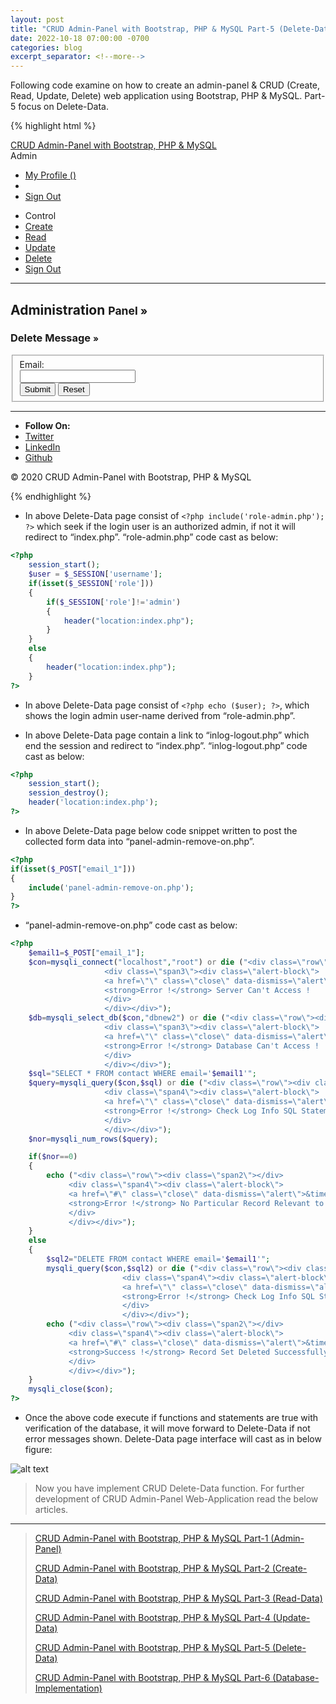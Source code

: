 ```yaml
---
layout: post
title: "CRUD Admin-Panel with Bootstrap, PHP & MySQL Part-5 (Delete-Data)"
date: 2022-10-18 07:00:00 -0700
categories: blog
excerpt_separator: <!--more-->
---
```

Following code examine on how to create an admin-panel & CRUD (Create, Read, Update, Delete) web application using Bootstrap, PHP & MySQL. Part-5 focus on Delete-Data. <!--more-->

{% highlight html %}
<?php
    include('role-admin.php');
?>
<!DOCTYPE html>
<html lang="en">
<head>
    <meta charset="utf-8">
    <title>CRUD Admin-Panel</title>
    <!-- Mobile Specific Meta -->
    <meta name="viewport" content="width=device-width, initial-scale=1, maximum-scale=1">
    <!-- Stylesheets -->
    <link rel="stylesheet" href="css/bootstrap.css" />
    <link rel="stylesheet" href="css/bootstrap-responsive.css" />
    <link rel="stylesheet" href="css/custom.css" />
</head>
<body>
    <!-- Navbar -->
    <div class="navbar navbar-inverse navbar-fixed-top">
        <div class="navbar-inner">
            <div class="container">
                <a href="" class="brand">CRUD Admin-Panel with Bootstrap, PHP & MySQL</a>
                <a data-toggle="collapse" data-target=".nav-collapse" class="btn btn-navbar">
                    <span class="icon-bar"></span>
                    <span class="icon-bar"></span>
                    <span class="icon-bar"></span>
                </a>
                <div class="btn-group pull-right">
                    <a class="btn"><i class="icon-user"></i> Admin</a>
                    <a class="btn dropdown-toggle" data-toggle="dropdown" href="#">
                        <span class="caret"></span>
                    </a>
                    <ul class="dropdown-menu">
                        <li><a href="#">My Profile&nbsp;(<?php echo ($user); ?>)</a></li>
                        <li class="divider"></li>
                        <li><a href="inlog-logout.php">Sign Out</a></li>
                    </ul>
                </div>
            </div>
        </div>
    </div> <!-- End Navbar -->
    <section>
        <!-- CURD Delete Info -->
        <div class="container">
            <div class="row-fluid">
                <div class="span2">
                    <div class="well sidebar-nav">
                        <ul class="nav nav-list">
                            <li class="nav-header"><i class="icon-wrench"></i> Control</li>
                            <li><a href="panel-admin-add.php">Create</a></li>
                            <li><a href="panel-admin-detail.php">Read</a></li>
                            <li><a href="panel-admin-edit.php">Update</a></li>
                            <li class="active"><a href="panel-admin-remove.php">Delete</a></li>
                            <li><a href="inlog-logout.php">Sign Out</a></li>
                        </ul>
                    </div>
                </div>
                <div class="span10">
                    <div class="page-header">
                        <hr />
                        <h2>Administration <small>Panel &raquo;</small></h2>
                    </div>
                    <h3 class="muted">Delete Message <small>&raquo;</small></h3>
                    <form class="form-horizontal" id="formID1" action="" method="POST">
                        <fieldset>
                            <div class="control-group">
                                <label class="control-label" for="email_1">Email:</label>
                                <div class="controls">
                                    <input type="email" required id="email_1" name="email_1" />
                                </div>
                            </div>
                            <div class="controls">
                                <input type="submit" class="btn" value="Submit" />
                                <input type="reset" class="btn" value="Reset" />
                            </div>
                        </fieldset>
                    </form>
                    <?php
                    if(isset($_POST["email_1"]))
                    {
                        include('panel-admin-remove-on.php');
                    }
                    ?>
                </div>
            </div>
        </div>
        <!-- End CURD Delete Info -->
    </section>
    <!-- Container -->
    <div class="container">
        <section>
            <!-- Footer -->
            <hr />
            <ul class="inline text-center">
                <li><strong>Follow On:</strong></li>
                <li><a href="">Twitter</a></li>
                <li><a href="">LinkedIn</a></li>
                <li><a href="">Github</a></li>
            </ul>
            <p class="text-center muted">&copy; 2020 CRUD Admin-Panel with Bootstrap, PHP & MySQL</p>
            <!-- End Footer -->
        </section>
    </div>
    <!-- End Container -->	
    <!-- JavaScript -->
    <script src="js/jquery.js"></script>
    <script src="js/bootstrap.js"></script>
    <!-- End JavaScript -->
</body>
</html>
{% endhighlight %}

- In above Delete-Data page consist of `<?php include('role-admin.php'); ?>` which seek if the login user is an authorized admin, if not it will redirect to “index.php”. “role-admin.php” code cast as below:

``` php
<?php
	session_start();
	$user = $_SESSION['username'];
	if(isset($_SESSION['role']))
	{
		if($_SESSION['role']!='admin')
		{
			header("location:index.php");
		}
	}
	else
	{
		header("location:index.php");
	}
?>
```

- In above Delete-Data page consist of `<?php echo ($user); ?>`, which shows the login admin user-name derived from “role-admin.php”.

- In above Delete-Data page contain a link to “inlog-logout.php” which end the session and redirect to “index.php”. “inlog-logout.php” code cast as below:

``` php
<?php
	session_start();
	session_destroy();
	header('location:index.php');
?>
```

- In above Delete-Data page below code snippet written to post the collected form data into “panel-admin-remove-on.php”.

``` php
<?php
if(isset($_POST["email_1"]))
{
	include('panel-admin-remove-on.php');
}
?>
```

- “panel-admin-remove-on.php” code cast as below:

``` php
<?php
	$email1=$_POST["email_1"];
	$con=mysqli_connect("localhost","root") or die ("<div class=\"row\"><div class=\"span2\"></div>
					 <div class=\"span3\"><div class=\"alert-block\">
					 <a href=\"\" class=\"close\" data-dismiss=\"alert\">&times;</a>
					 <strong>Error !</strong> Server Can't Access !
					 </div>
					 </div></div>");  
	$db=mysqli_select_db($con,"dbnew2") or die ("<div class=\"row\"><div class=\"span2\"></div>
					 <div class=\"span3\"><div class=\"alert-block\">
					 <a href=\"\" class=\"close\" data-dismiss=\"alert\">&times;</a>
					 <strong>Error !</strong> Database Can't Access !
					 </div>
					 </div></div>"); 	
	$sql="SELECT * FROM contact WHERE email='$email1'";
	$query=mysqli_query($con,$sql) or die ("<div class=\"row\"><div class=\"span2\"></div>
					 <div class=\"span4\"><div class=\"alert-block\">
					 <a href=\"\" class=\"close\" data-dismiss=\"alert\">&times;</a>
					 <strong>Error !</strong> Check Log Info SQL Statement !
					 </div>
					 </div></div>");
	$nor=mysqli_num_rows($query);

	if($nor==0)
    {
	    echo ("<div class=\"row\"><div class=\"span2\"></div>
		     <div class=\"span4\"><div class=\"alert-block\">
			 <a href=\"#\" class=\"close\" data-dismiss=\"alert\">&times;</a>
			 <strong>Error !</strong> No Particular Record Relevant to Email !
			 </div>
			 </div></div>");
	}
	else 
	{
		$sql2="DELETE FROM contact WHERE email='$email1'";
		mysqli_query($con,$sql2) or die ("<div class=\"row\"><div class=\"span2\"></div>
						 <div class=\"span4\"><div class=\"alert-block\">
						 <a href=\"\" class=\"close\" data-dismiss=\"alert\">&times;</a>
						 <strong>Error !</strong> Check Log Info SQL Statement !
						 </div>
						 </div></div>");	
	    echo ("<div class=\"row\"><div class=\"span2\"></div>
		     <div class=\"span4\"><div class=\"alert-block\">
			 <a href=\"#\" class=\"close\" data-dismiss=\"alert\">&times;</a>
			 <strong>Success !</strong> Record Set Deleted Successfully !
			 </div>
			 </div></div>");					 
	}
	mysqli_close($con);
?>
```

- Once the above code execute if functions and statements are true with verification of the database, it will move forward to Delete-Data if not error messages shown. Delete-Data page interface will cast as in below figure:

![alt text](https://i.imgur.com/8TGQZW4.png)

> Now you have implement CRUD Delete-Data function. For further development of CRUD Admin-Panel Web-Application read the below articles.

* * *

> [CRUD Admin-Panel with Bootstrap, PHP & MySQL Part-1 (Admin-Panel)][Part-1]
> 
> [CRUD Admin-Panel with Bootstrap, PHP & MySQL Part-2 (Create-Data)][Part-2]
> 
> [CRUD Admin-Panel with Bootstrap, PHP & MySQL Part-3 (Read-Data)][Part-3]
> 
> [CRUD Admin-Panel with Bootstrap, PHP & MySQL Part-4 (Update-Data)][Part-4]
> 
> [CRUD Admin-Panel with Bootstrap, PHP & MySQL Part-5 (Delete-Data)][Part-5]
> 
> [CRUD Admin-Panel with Bootstrap, PHP & MySQL Part-6 (Database-Implementation)][Part-6]
> 

[Part-1]: https://roshanx911.github.io/blog/2020/08/14/crud-admin-panel-part-1.html
[Part-2]: https://roshanx911.github.io/blog/2020/08/15/crud-admin-panel-part-2.html
[Part-3]: https://roshanx911.github.io/blog/2020/08/16/crud-admin-panel-part-3.html
[Part-4]: https://roshanx911.github.io/blog/2020/08/17/crud-admin-panel-part-4.html
[Part-5]: https://roshanx911.github.io/blog/2020/08/18/crud-admin-panel-part-5.html
[Part-6]: https://roshanx911.github.io/blog/2020/08/19/crud-admin-panel-part-6.html
